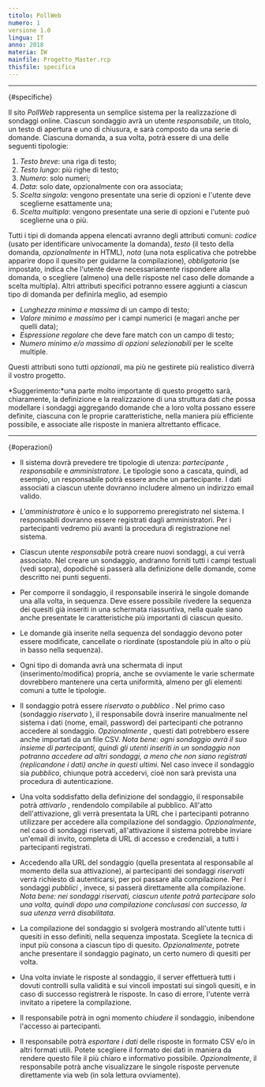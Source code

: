 ```yaml
---
titolo: PollWeb
numero: 1
versione 1.0
lingua: IT
anno: 2018
materia: IW
mainfile: Progetto_Master.rcp
thisfile: specifica
---
```


-------

{#specifiche}

Il sito *PollWeb* rappresenta un semplice sistema per
la realizzazione di sondaggi online. Ciascun sondaggio avrà un utente *responsabile*,
un titolo, un testo di apertura e uno di chiusura, e sarà composto da una serie
di domande. Ciascuna domanda, a sua volta, potrà essere di una delle seguenti
tipologie:

1) *Testo breve*: una riga di testo;
2) *Testo   lungo*: più righe di testo;
3) *Numero*: solo numeri;
4) *Data*:   solo date, opzionalmente con ora associata;
5) *Scelta singola*: vengono presentate una serie di opzioni e l'utente deve sceglierne
   esattamente una;
6) *Scelta  multipla*: vengono presentate una serie di opzioni e l'utente può sceglierne
   una o più.

Tutti i tipi di domanda appena elencati avranno degli
attributi comuni: *codice* (usato per identificare univocamente la
domanda), *testo* (il testo della domanda, *opzionalmente* in HTML), *nota*
(una nota esplicativa che potrebbe apparire dopo il quesito per guidarne la
compilazione), *obbligatoria* (se impostato, indica che l'utente deve
necessariamente rispondere alla domanda, o scegliere (almeno) una delle
risposte nel caso delle domande a scelta multipla). Altri attributi specifici
potranno essere aggiunti a ciascun tipo di domanda per definirla meglio, ad
esempio

- *Lunghezza* *minima e massima* di un campo di testo;
- *Valore* *minimo e massimo* per i campi numerici (e
magari anche per quelli data);
- *Espressione regolare* che deve fare match con un campo di
testo;
- *Numero minimo e/o massimo di opzioni selezionabili* per le
scelte multiple.

Questi attributi sono tutti *opzionali*, ma più ne
gestirete più realistico diverrà il vostro progetto.

*Suggerimento:*una parte molto importante di questo
progetto sarà, chiaramente, la definizione e la realizzazione di una struttura
dati che possa modellare i sondaggi aggregando domande che a loro volta possano
essere definite, ciascuna con le proprie caratteristiche, nella maniera più
efficiente possibile, e associate alle risposte in maniera altrettanto efficace.

-------

{#operazioni}

- Il sistema dovrà prevedere tre tipologie di utenza: *partecipante* ,
  *responsabile* e *amministratore*. Le tipologie sono a cascata,
  quindi, ad esempio, un responsabile potrà essere anche un partecipante. I dati
  associati a ciascun utente dovranno includere almeno un indirizzo email valido.

- *L'amministratore* è unico e lo supporremo preregistrato nel
  sistema. I responsabili dovranno essere registrati dagli amministratori. Per i
  partecipanti vedremo più avanti la procedura di registrazione nel sistema.

- Ciascun utente *responsabile* potrà creare nuovi sondaggi, a
  cui verrà associato. Nel creare un sondaggio, andranno forniti tutti i campi
  testuali (vedi sopra), dopodiché si passerà alla definizione delle domande,
  come descritto nei punti seguenti.

- Per comporre il sondaggio, il responsabile inserirà le singole domande
  una alla volta, in sequenza. Deve essere possibile rivedere la sequenza dei
  quesiti già inseriti in una schermata riassuntiva, nella quale siano anche
  presentate le caratteristiche più importanti di ciascun quesito.

- Le domande già inserite nella sequenza del sondaggio devono poter
  essere modificate, cancellate o riordinate (spostandole più in alto o più in
  basso nella sequenza).

- Ogni tipo di domanda avrà una schermata di input
  (inserimento/modifica) propria, anche se ovviamente le varie schermate
  dovrebbero mantenere una certa uniformità, almeno per gli elementi comuni a
  tutte le tipologie.

- Il sondaggio potrà essere *riservato* o *pubblico* . Nel
  primo caso (sondaggio *riservato* ), il responsabile dovrà inserire
  manualmente nel sistema i dati (nome, email, password) dei partecipanti che
  potranno accedere al sondaggio. *Opzionalmente* , questi dati potrebbero
  essere anche importati da un file CSV. *Nota bene: ogni sondaggio avrà il suo insieme di partecipanti, quindi gli
utenti inseriti in un sondaggio non potranno accedere ad altri sondaggi, a meno
che non siano registrati (replicandone i dati) anche in questi ultimi.* Nel
caso invece il sondaggio sia *pubblico*, chiunque potrà accedervi, cioè
non sarà prevista una procedura di autenticazione.

- Una volta soddisfatto della definizione del sondaggio, il
  responsabile potrà *attivarlo* , rendendolo compilabile al pubblico.
  All'atto dell'attivazione, gli verrà presentata la URL che i partecipanti
  potranno utilizzare per accedere alla compilazione del sondaggio. *Opzionalmente*,
  nel caso di sondaggi riservati, all'attivazione il sistema potrebbe inviare un'email
  di invito, completa di URL di accesso e credenziali, a tutti i partecipanti
  registrati.

- Accedendo alla URL del sondaggio (quella presentata al
  responsabile al momento della sua attivazione), ai partecipanti dei sondaggi *riservati*
  verrà richiesto di autenticarsi, per poi passare alla compilazione. Per i
  sondaggi *pubblici* , invece, si passerà direttamente alla compilazione. *Nota
  bene: nei sondaggi riservati, ciascun utente potrà partecipare solo una volta,
  quindi dopo una compilazione conclusasi con successo, la sua utenza verrà
  disabilitata.*

- La compilazione del sondaggio si svolgerà mostrando all'utente
  tutti i quesiti in esso definiti, nella sequenza impostata. Scegliete la
  tecnica di input più consona a ciascun tipo di quesito. *Opzionalmente*,
  potrete anche presentare il sondaggio paginato, un certo numero di quesiti per
  volta.

- Una volta inviate le risposte al sondaggio, il server effettuerà
  tutti i dovuti controlli sulla validità e sui vincoli impostati sui singoli
  quesiti, e in caso di successo registrerà le risposte. In caso di errore,
  l'utente verrà invitato a ripetere la compilazione.

- Il responsabile potrà in ogni momento *chiudere* il
  sondaggio, inibendone l'accesso ai partecipanti.

- Il responsabile potrà *esportare i dati* delle risposte in
  formato CSV e/o in altri formati utili. Potete scegliere il formato dei dati in
  maniera da rendere questo file il più chiaro e informativo possibile. *Opzionalmente*,
  il responsabile potrà anche visualizzare le singole risposte pervenute
  direttamente via web (in sola lettura ovviamente).
